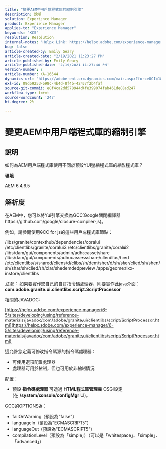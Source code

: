 ```yaml
---
title: "變更AEM中用戶端程式庫的縮制引擎"
description: 說明
solution: Experience Manager
product: Experience Manager
applies-to: "Experience Manager"
keywords: "KCS"
resolution: Resolution
internal-notes: "Helpx Link: https://helpx.adobe.com/experience-manager/kb/how-to-change-the-minification-engine-for-client-libraries-in-AEM.html"
bug: false
article-created-by: Emily Geary
article-created-date: "2/19/2021 11:23:27 PM"
article-published-by: Emily Geary
article-published-date: "2/19/2021 11:27:40 PM"
version-number: 2
article-number: KA-16544
dynamics-url: "https://adobe-ent.crm.dynamics.com/main.aspx?forceUCI=1&pagetype=entityrecord&etn=knowledgearticle&id=841cea73-0973-eb11-a812-00224809aac7"
exl-id: 09d59253-698c-4b4d-8f4b-42437f2b4faf
source-git-commit: e8f4ca2dd578944d4fe399074fab461de88ad247
workflow-type: tm+mt
source-wordcount: '247'
ht-degree: 2%

---
```


# 變更AEM中用戶端程式庫的縮制引擎

## 說明


如何為AEM用戶端程式庫使用不同於預設YUI壓縮程式庫的縮製程式庫？

<b>環境</b>

AEM 6.4,6.5


## 解析度


在AEM中，您可以將Yui引擎交換為GCC(Google關閉編譯器https://github.com/google/closure-compiler-js)。

例如，請參閱使用GCC for js的這些用戶端程式庫節點：

/libs/granite/contexthub/dependencies/coralui /etc/clientlibs/granite/coralui3 /etc/clientlibs/granite/coralui2 /libs/dam/gui/components/admin/adhocassetshare /libs/dam/gui/components/adhocassessshare/clientlibs/hred /etc/clientlibs/s/shared/cliens/d/clibs/sh/dem/sher/d/sh/sher/clied/sh/shen/sh/shar/sh/clied/sh/clar/shedemdedpreview /apps/geometrixx-instore/clientlibs



*注意：* 如果要實作您自己的自訂指令碼處理器，則要實作此java介面： <b>com.adobe.granite.ui.clientlibs.script.ScriptProcessor</b>



相關的JAVADOC:

[https://helpx.adobe.com/experience-manager/6-5/sites/developing/using/reference-materials/javadoc/com/adobe/granite/ui/clientlibs/script/ScriptProcessor.html](https://helpx.adobe.com/experience-manager/6-5/sites/developing/using/reference-materials/javadoc/com/adobe/granite/ui/clientlibs/script/ScriptProcessor.html)

這允許您定義可修改指令碼源的指令碼處理器：

- 可使用選項配置處理器
- 處理器可用於縮制，但也可用於非縮制情況




配置：

- 預設 <b>指令碼處理器 </b>可透過 <b>HTML程式庫管理員</b> OSGi設定(在 <b>/system/console/configMgr</b> UI)。




GCC的OPTIONS為：

- failOnWarning（預設為&quot;false&quot;）
- languageIn（預設為&quot;ECMASCRIPT5&quot;）
- languageOut（預設為&quot;ECMASCRIPT5&quot;）
- compilationLevel（預設為「simple」）（可以是「whitespace」、「simple」、「advanced」）
